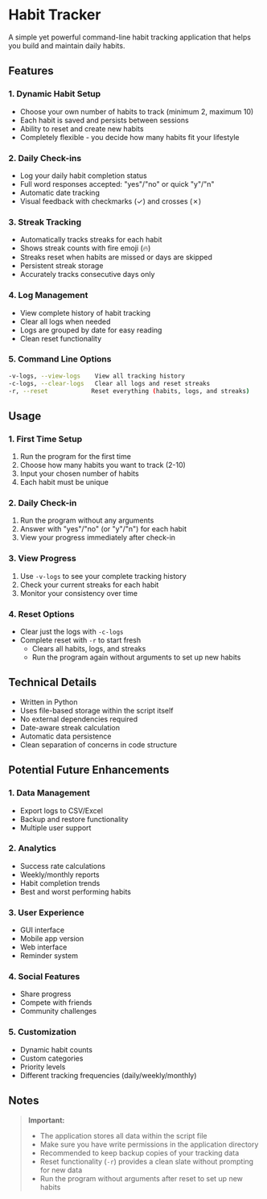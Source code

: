 # Habit Tracker

A simple yet powerful command-line habit tracking application that helps you build and maintain daily habits.

## Features

### 1. Dynamic Habit Setup

- Choose your own number of habits to track (minimum 2, maximum 10)
- Each habit is saved and persists between sessions
- Ability to reset and create new habits
- Completely flexible - you decide how many habits fit your lifestyle

### 2. Daily Check-ins

- Log your daily habit completion status
- Full word responses accepted: "yes"/"no" or quick "y"/"n"
- Automatic date tracking
- Visual feedback with checkmarks (✓) and crosses (✗)

### 3. Streak Tracking

- Automatically tracks streaks for each habit
- Shows streak counts with fire emoji (🔥)
- Streaks reset when habits are missed or days are skipped
- Persistent streak storage
- Accurately tracks consecutive days only

### 4. Log Management

- View complete history of habit tracking
- Clear all logs when needed
- Logs are grouped by date for easy reading
- Clean reset functionality

### 5. Command Line Options

```bash
-v-logs, --view-logs    View all tracking history
-c-logs, --clear-logs   Clear all logs and reset streaks
-r, --reset            Reset everything (habits, logs, and streaks)
```

## Usage

### 1. First Time Setup

1. Run the program for the first time
2. Choose how many habits you want to track (2-10)
3. Input your chosen number of habits
4. Each habit must be unique

### 2. Daily Check-in

1. Run the program without any arguments
2. Answer with "yes"/"no" (or "y"/"n") for each habit
3. View your progress immediately after check-in

### 3. View Progress

1. Use `-v-logs` to see your complete tracking history
2. Check your current streaks for each habit
3. Monitor your consistency over time

### 4. Reset Options

- Clear just the logs with `-c-logs`
- Complete reset with `-r` to start fresh
  - Clears all habits, logs, and streaks
  - Run the program again without arguments to set up new habits

## Technical Details

- Written in Python
- Uses file-based storage within the script itself
- No external dependencies required
- Date-aware streak calculation
- Automatic data persistence
- Clean separation of concerns in code structure

## Potential Future Enhancements

### 1. Data Management

- Export logs to CSV/Excel
- Backup and restore functionality
- Multiple user support

### 2. Analytics

- Success rate calculations
- Weekly/monthly reports
- Habit completion trends
- Best and worst performing habits

### 3. User Experience

- GUI interface
- Mobile app version
- Web interface
- Reminder system

### 4. Social Features

- Share progress
- Compete with friends
- Community challenges

### 5. Customization

- Dynamic habit counts
- Custom categories
- Priority levels
- Different tracking frequencies (daily/weekly/monthly)

## Notes

> **Important:**
>
> - The application stores all data within the script file
> - Make sure you have write permissions in the application directory
> - Recommended to keep backup copies of your tracking data
> - Reset functionality (`-r`) provides a clean slate without prompting for new data
> - Run the program without arguments after reset to set up new habits

